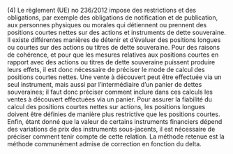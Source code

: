 (4) Le règlement (UE) no 236/2012 impose des restrictions et des obligations, par exemple des obligations de notification et de publication, aux personnes physiques ou morales qui détiennent ou prennent des positions courtes nettes sur des actions et instruments de dette souveraine. Il existe différentes manières de détenir et d’évaluer des positions longues ou courtes sur des actions ou titres de dette souveraine. Pour des raisons de cohérence, et pour que les mesures relatives aux positions courtes en rapport avec des actions ou titres de dette souveraine puissent produire leurs effets, il est donc nécessaire de préciser le mode de calcul des positions courtes nettes. Une vente à découvert peut être effectuée via un seul instrument, mais aussi par l’intermédiaire d’un panier de dettes souveraines; il faut donc préciser comment inclure dans ces calculs les ventes à découvert effectuées via un panier. Pour assurer la fiabilité du calcul des positions courtes nettes sur actions, les positions longues doivent être définies de manière plus restrictive que les positions courtes. Enfin, étant donné que la valeur de certains instruments financiers dépend des variations de prix des instruments sous-jacents, il est nécessaire de préciser comment tenir compte de cette relation. La méthode retenue est la méthode communément admise de correction en fonction du delta.